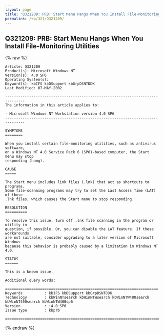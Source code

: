 ```yaml
---
layout: page
title: "Q321209: PRB: Start Menu Hangs When You Install File-Monitoring Utilities"
permalink: /kb/321/Q321209/
---
```


## Q321209: PRB: Start Menu Hangs When You Install File-Monitoring Utilities

{% raw %}

	Article: Q321209
	Product(s): Microsoft Windows NT
	Version(s): 4.0 SP6
	Operating System(s): 
	Keyword(s): kbIFS kbDSupport kbGrpDSNTDDK
	Last Modified: 07-MAY-2002
	
	-------------------------------------------------------------------------------
	The information in this article applies to:
	
	- Microsoft Windows NT Workstation version 4.0 SP6 
	-------------------------------------------------------------------------------
	
	SYMPTOMS
	========
	
	When you install certain file-monitoring utilities, such as antivirus software,
	on a Windows NT 4.0 Service Pack 6 (SP6)-based computer, the Start menu may stop
	responding (hang).
	
	CAUSE
	=====
	
	The Start menu includes link files (.lnk) that act as shortcuts to programs.
	Some file-scanning programs may try to set the Last Access Time (LAT) of those
	.lnk files, which causes the Start menu to stop responding.
	
	RESOLUTION
	==========
	
	To resolve this issue, turn off .lnk file scanning in the program or utility in
	question, if possible. Or, you can disable the LAT feature. If these workarounds
	are not suitable, consider upgrading to a later version of Microsoft Windows
	because this behavior is probably caused by a limitation in Windows NT 4.0.
	
	STATUS
	======
	
	This is a known issue.
	
	Additional query words:
	
	======================================================================
	Keywords          : kbIFS kbDSupport kbGrpDSNTDDK 
	Technology        : kbWinNTsearch kbWinNTWsearch kbWinNTW400search kbWinNT400search kbWinNTW400sp6
	Version           : :4.0 SP6
	Issue type        : kbprb
	
	=============================================================================
	

{% endraw %}
